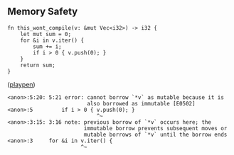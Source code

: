 ## Memory Safety

``` {.rust .compile_error}
fn this_wont_compile(v: &mut Vec<i32>) -> i32 {
    let mut sum = 0;
    for &i in v.iter() {
        sum += i;
        if i > 0 { v.push(0); }
    }
    return sum;
}
```

([playpen][wont_compile])

<!--
```rust
fn this_wont_compile(v: &mut Vec<i32>) -> i32 {
    let mut sum = 0;
    for &i in v.iter() {
        sum += i;
        if i > 0 { v.push(0); }
    }
    return sum;
}

fn main() {}
```
-->
[wont_compile]: https://play.rust-lang.org/?code=fn%20this_wont_compile%28v%3A%20%26mut%20Vec%3Ci32%3E%29%20-%3E%20i32%20%7B%0A%20%20%20%20let%20mut%20sum%20%3D%200%3B%0A%20%20%20%20for%20%26i%20in%20v.iter%28%29%20%7B%0A%20%20%20%20%20%20%20%20sum%20%2B%3D%20i%3B%0A%20%20%20%20%20%20%20%20if%20i%20%3E%200%20%7B%20v.push%280%29%3B%20%7D%0A%20%20%20%20%7D%0A%20%20%20%20return%20sum%3B%0A%7D%0A%0Afn%20main%28%29%20%7B%7D&version=nightly

``` {.fragment}
<anon>:5:20: 5:21 error: cannot borrow `*v` as mutable because it is
                         also borrowed as immutable [E0502]
<anon>:5         if i > 0 { v.push(0); }
                            ^~
<anon>:3:15: 3:16 note: previous borrow of `*v` occurs here; the
                        immutable borrow prevents subsequent moves or
                        mutable borrows of `*v` until the borrow ends
<anon>:3     for &i in v.iter() {
                       ^~
```
